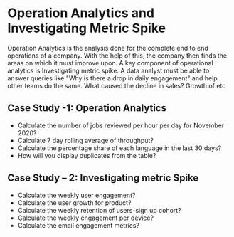 
# Operation Analytics and Investigating Metric Spike

Operation Analytics is the analysis done for the complete end to end operations of a company. With the help of this, the company then finds the areas on which it must improve upon. A key component of operational analytics is Investigating metric spike. A data analyst must be able to answer queries like "Why is there a drop in daily engagement" and help other teams do the same. What caused the decline in sales? Growth of etc

## Case Study -1: Operation Analytics

* Calculate the number of jobs reviewed per hour per day for November 2020?
* Calculate 7 day rolling average of throughput? 
* Calculate the percentage share of each language in the last 30 days?
* How will you display duplicates from the table?

## Case Study – 2: Investigating metric Spike

* Calculate the weekly user engagement?
* Calculate the user growth for product?
* Calculate the weekly retention of users-sign up cohort?
* Calculate the weekly engagement per device?
* Calculate the email engagement metrics?



